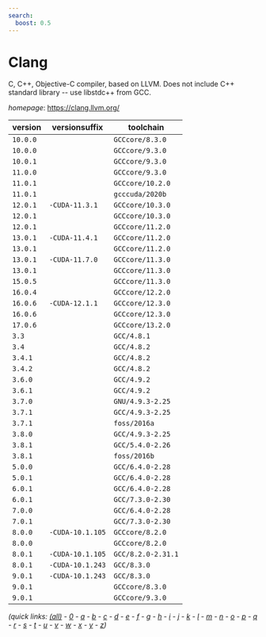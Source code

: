 ```yaml
---
search:
  boost: 0.5
---
```

# Clang

C, C++, Objective-C compiler, based on LLVM.  Does not  include C++ standard library -- use libstdc++ from GCC.

*homepage*: <https://clang.llvm.org/>

version | versionsuffix | toolchain
--------|---------------|----------
``10.0.0`` |  | ``GCCcore/8.3.0``
``10.0.0`` |  | ``GCCcore/9.3.0``
``10.0.1`` |  | ``GCCcore/9.3.0``
``11.0.0`` |  | ``GCCcore/9.3.0``
``11.0.1`` |  | ``GCCcore/10.2.0``
``11.0.1`` |  | ``gcccuda/2020b``
``12.0.1`` | ``-CUDA-11.3.1`` | ``GCCcore/10.3.0``
``12.0.1`` |  | ``GCCcore/10.3.0``
``12.0.1`` |  | ``GCCcore/11.2.0``
``13.0.1`` | ``-CUDA-11.4.1`` | ``GCCcore/11.2.0``
``13.0.1`` |  | ``GCCcore/11.2.0``
``13.0.1`` | ``-CUDA-11.7.0`` | ``GCCcore/11.3.0``
``13.0.1`` |  | ``GCCcore/11.3.0``
``15.0.5`` |  | ``GCCcore/11.3.0``
``16.0.4`` |  | ``GCCcore/12.2.0``
``16.0.6`` | ``-CUDA-12.1.1`` | ``GCCcore/12.3.0``
``16.0.6`` |  | ``GCCcore/12.3.0``
``17.0.6`` |  | ``GCCcore/13.2.0``
``3.3`` |  | ``GCC/4.8.1``
``3.4`` |  | ``GCC/4.8.2``
``3.4.1`` |  | ``GCC/4.8.2``
``3.4.2`` |  | ``GCC/4.8.2``
``3.6.0`` |  | ``GCC/4.9.2``
``3.6.1`` |  | ``GCC/4.9.2``
``3.7.0`` |  | ``GNU/4.9.3-2.25``
``3.7.1`` |  | ``GCC/4.9.3-2.25``
``3.7.1`` |  | ``foss/2016a``
``3.8.0`` |  | ``GCC/4.9.3-2.25``
``3.8.1`` |  | ``GCC/5.4.0-2.26``
``3.8.1`` |  | ``foss/2016b``
``5.0.0`` |  | ``GCC/6.4.0-2.28``
``5.0.1`` |  | ``GCC/6.4.0-2.28``
``6.0.1`` |  | ``GCC/6.4.0-2.28``
``6.0.1`` |  | ``GCC/7.3.0-2.30``
``7.0.0`` |  | ``GCC/6.4.0-2.28``
``7.0.1`` |  | ``GCC/7.3.0-2.30``
``8.0.0`` | ``-CUDA-10.1.105`` | ``GCCcore/8.2.0``
``8.0.0`` |  | ``GCCcore/8.2.0``
``8.0.1`` | ``-CUDA-10.1.105`` | ``GCC/8.2.0-2.31.1``
``8.0.1`` | ``-CUDA-10.1.243`` | ``GCC/8.3.0``
``9.0.1`` | ``-CUDA-10.1.243`` | ``GCC/8.3.0``
``9.0.1`` |  | ``GCCcore/8.3.0``
``9.0.1`` |  | ``GCCcore/9.3.0``


*(quick links: [(all)](../index.md) - [0](../0/index.md) - [a](../a/index.md) - [b](../b/index.md) - [c](../c/index.md) - [d](../d/index.md) - [e](../e/index.md) - [f](../f/index.md) - [g](../g/index.md) - [h](../h/index.md) - [i](../i/index.md) - [j](../j/index.md) - [k](../k/index.md) - [l](../l/index.md) - [m](../m/index.md) - [n](../n/index.md) - [o](../o/index.md) - [p](../p/index.md) - [q](../q/index.md) - [r](../r/index.md) - [s](../s/index.md) - [t](../t/index.md) - [u](../u/index.md) - [v](../v/index.md) - [w](../w/index.md) - [x](../x/index.md) - [y](../y/index.md) - [z](../z/index.md))*

